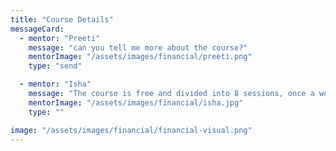 ```yaml
---
title: "Course Details"
messageCard:
  - mentor: "Preeti"
    message: "can you tell me more about the course?"
    mentorImage: "/assets/images/financial/preeti.png"
    type: "send"

  - mentor: "Isha"
    message: "The course is free and divided into 8 sessions, once a week, for 2 months."
    mentorImage: "/assets/images/financial/isha.jpg"
    type: ""

image: "/assets/images/financial/financial-visual.png"
---
```


